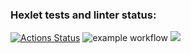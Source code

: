 ### Hexlet tests and linter status:
[![Actions Status](https://github.com/AnastasiyaBachinina/frontend-project-lvl1/workflows/hexlet-check/badge.svg)](https://github.com/AnastasiyaBachinina/frontend-project-lvl1/actions)
![example workflow](https://github.com/AnastasiyaBachinina/frontend-project-lvl1/actions/workflows/nodejs.yml/badge.svg)
<a href="https://codeclimate.com/github/codeclimate/codeclimate/maintainability"><img src="https://api.codeclimate.com/v1/badges/a99a88d28ad37a79dbf6/maintainability" /></a>
